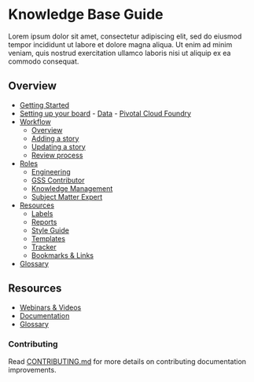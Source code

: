 Knowledge Base Guide
===========

Lorem ipsum dolor sit amet, consectetur adipiscing elit, sed do eiusmod tempor incididunt ut labore et dolore magna aliqua. Ut enim ad minim veniam, quis nostrud exercitation ullamco laboris nisi ut aliquip ex ea commodo consequat.

Overview
------------------

-   [Getting Started](https://github.com/timani/pcf-loggregator/tree/structure#overview)
 -   [Setting up your board](https://github.com/timani/pcf-loggregator/tree/structure#playbooks)
    -   [Data](https://github.com/timani/pcf-loggregator/tree/structure#playbooks)
    -   [Pivotal Cloud Foundry](https://github.com/timani/pcf-loggregator/tree/structure#playbooks)
-   [Workflow](https://github.com/timani/pcf-loggregator/tree/structure#general)
    - [Overview](http://github.com/cloudfoundry/docs-cloudfoundry-concepts)
    - [Adding a story](http://github.com/cloudfoundry/docs-cloudfoundry-concepts)
    - [Updating a story](https://github.com/cloudfoundry/docs-cf-cli)
    - [Review process](http://github.com/cloudfoundry/docs-dev-guide)    
-   [Roles](https://github.com/timani/pcf-loggregator/tree/structure#general)
    - [Engineering](http://github.com/cloudfoundry/docs-cloudfoundry-concepts)
    - [GSS Contributor](http://github.com/cloudfoundry/docs-dev-guide)
    - [Knowledge Management](http://github.com/cloudfoundry/docs-cloudfoundry-concepts)
    - [Subject Matter Expert](https://github.com/cloudfoundry/docs-cf-cli)
-   [Resources](https://github.com/timani/pcf-loggregator/tree/structure#general) 
    - [Labels](http://github.com/cloudfoundry/docs-cloudfoundry-concepts)
    - [Reports](http://github.com/cloudfoundry/docs-cloudfoundry-concepts) 
    - [Style Guide](http://github.com/cloudfoundry/docs-cloudfoundry-concepts)
    - [Templates](http://github.com/cloudfoundry/docs-cloudfoundry-concepts)
    - [Tracker](http://github.com/cloudfoundry/docs-cloudfoundry-concepts)
    - [Bookmarks & Links](http://github.com/cloudfoundry/docs-cloudfoundry-concepts)
- [Glossary](http://github.com/cloudfoundry/docs-cloudfoundry-concepts)

Resources
------------------------------ 

* [Webinars & Videos](http://github.com/cloudfoundry/docs-cloudfoundry-concepts)
* [Documentation](https://github.com/cloudfoundry/docs-cf-cli)
* [Glossary](http://github.com/cloudfoundry/docs-dev-guide)

  
### Contributing

Read [CONTRIBUTING.md](<CONTRIBUTING.md>) for more details on contributing
documentation improvements.


